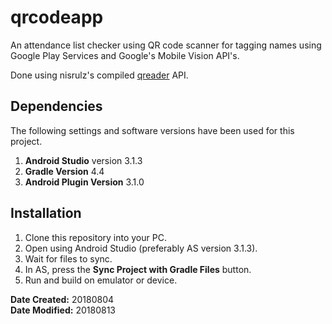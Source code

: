 # qrcodeapp

An attendance list checker using QR code scanner for tagging names using Google Play Services and Google's Mobile Vision API's.

Done using nisrulz's compiled [qreader](https://github.com/nisrulz/qreader) API.

## Dependencies

The following settings and software versions have been used for this project.

1. **Android Studio** version 3.1.3
2. **Gradle Version** 4.4
3. **Android Plugin Version** 3.1.0

## Installation

1. Clone this repository into your PC.
2. Open using Android Studio (preferably AS version 3.1.3).
3. Wait for files to sync.
4. In AS, press the **Sync Project with Gradle Files** button.
5. Run and build on emulator or device.

**Date Created:** 20180804<br>
**Date Modified:** 20180813
